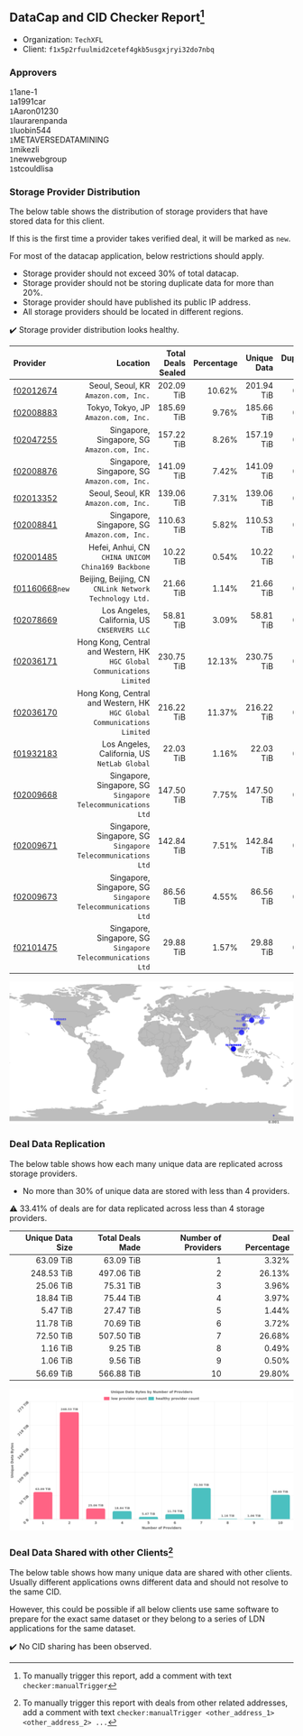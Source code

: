 ## DataCap and CID Checker Report[^1]
 - Organization: `TechXFL`
 - Client: `f1x5p2rfuulmid2cetef4gkb5usgxjryi32do7nbq`
### Approvers
`1`1ane-1<br/>`1`a1991car<br/>`1`Aaron01230<br/>`1`laurarenpanda<br/>`1`luobin544<br/>`1`METAVERSEDATAMINING<br/>`1`mikezli<br/>`1`newwebgroup<br/>`1`stcouldlisa

### Storage Provider Distribution
The below table shows the distribution of storage providers that have stored data for this client.

If this is the first time a provider takes verified deal, it will be marked as `new`.

For most of the datacap application, below restrictions should apply.
 - Storage provider should not exceed 30% of total datacap.
 - Storage provider should not be storing duplicate data for more than 20%.
 - Storage provider should have published its public IP address.
 - All storage providers should be located in different regions.

✔️ Storage provider distribution looks healthy.

| Provider                                                    |                                                                   Location | Total Deals Sealed | Percentage | Unique Data | Duplicate Deals |
| :---------------------------------------------------------- | -------------------------------------------------------------------------: | -----------------: | ---------: | ----------: | --------------: |
| [f02012674](https://filfox.info/en/address/f02012674)       |                                    Seoul, Seoul, KR<br/>`Amazon.com, Inc.` |         202.09 TiB |     10.62% |  201.94 TiB |           0.08% |
| [f02008883](https://filfox.info/en/address/f02008883)       |                                    Tokyo, Tokyo, JP<br/>`Amazon.com, Inc.` |         185.69 TiB |      9.76% |  185.66 TiB |           0.02% |
| [f02047255](https://filfox.info/en/address/f02047255)       |                            Singapore, Singapore, SG<br/>`Amazon.com, Inc.` |         157.22 TiB |      8.26% |  157.19 TiB |           0.02% |
| [f02008876](https://filfox.info/en/address/f02008876)       |                            Singapore, Singapore, SG<br/>`Amazon.com, Inc.` |         141.09 TiB |      7.42% |  141.09 TiB |           0.00% |
| [f02013352](https://filfox.info/en/address/f02013352)       |                                    Seoul, Seoul, KR<br/>`Amazon.com, Inc.` |         139.06 TiB |      7.31% |  139.06 TiB |           0.00% |
| [f02008841](https://filfox.info/en/address/f02008841)       |                            Singapore, Singapore, SG<br/>`Amazon.com, Inc.` |         110.63 TiB |      5.82% |  110.53 TiB |           0.08% |
| [f02001485](https://filfox.info/en/address/f02001485)       |                      Hefei, Anhui, CN<br/>`CHINA UNICOM China169 Backbone` |          10.22 TiB |      0.54% |   10.22 TiB |           0.00% |
| [f01160668](https://filfox.info/en/address/f01160668)`new`  |                  Beijing, Beijing, CN<br/>`CNLink Network Technology Ltd.` |          21.66 TiB |      1.14% |   21.66 TiB |           0.00% |
| [f02078669](https://filfox.info/en/address/f02078669)       |                            Los Angeles, California, US<br/>`CNSERVERS LLC` |          58.81 TiB |      3.09% |   58.81 TiB |           0.00% |
| [f02036171](https://filfox.info/en/address/f02036171)       | Hong Kong, Central and Western, HK<br/>`HGC Global Communications Limited` |         230.75 TiB |     12.13% |  230.75 TiB |           0.00% |
| [f02036170](https://filfox.info/en/address/f02036170)       | Hong Kong, Central and Western, HK<br/>`HGC Global Communications Limited` |         216.22 TiB |     11.37% |  216.22 TiB |           0.00% |
| [f01932183](https://filfox.info/en/address/f01932183)       |                            Los Angeles, California, US<br/>`NetLab Global` |          22.03 TiB |      1.16% |   22.03 TiB |           0.00% |
| [f02009668](https://filfox.info/en/address/f02009668)       |            Singapore, Singapore, SG<br/>`Singapore Telecommunications Ltd` |         147.50 TiB |      7.75% |  147.50 TiB |           0.00% |
| [f02009671](https://filfox.info/en/address/f02009671)       |            Singapore, Singapore, SG<br/>`Singapore Telecommunications Ltd` |         142.84 TiB |      7.51% |  142.84 TiB |           0.00% |
| [f02009673](https://filfox.info/en/address/f02009673)       |            Singapore, Singapore, SG<br/>`Singapore Telecommunications Ltd` |          86.56 TiB |      4.55% |   86.56 TiB |           0.00% |
| [f02101475](https://filfox.info/en/address/f02101475)       |            Singapore, Singapore, SG<br/>`Singapore Telecommunications Ltd` |          29.88 TiB |      1.57% |   29.88 TiB |           0.00% |

<img src="https://raw.githubusercontent.com/data-preservation-programs/filplus-checker-assets/main/filecoin-project/filecoin-plus-large-datasets/issues/1766/1681094842104.png"/>

### Deal Data Replication
The below table shows how each many unique data are replicated across storage providers.

- No more than 30% of unique data are stored with less than 4 providers.

⚠️ 33.41% of deals are for data replicated across less than 4 storage providers.

| Unique Data Size | Total Deals Made | Number of Providers | Deal Percentage |
| ---------------: | ---------------: | ------------------: | --------------: |
|        63.09 TiB |        63.09 TiB |                   1 |           3.32% |
|       248.53 TiB |       497.06 TiB |                   2 |          26.13% |
|        25.06 TiB |        75.31 TiB |                   3 |           3.96% |
|        18.84 TiB |        75.44 TiB |                   4 |           3.97% |
|         5.47 TiB |        27.47 TiB |                   5 |           1.44% |
|        11.78 TiB |        70.69 TiB |                   6 |           3.72% |
|        72.50 TiB |       507.50 TiB |                   7 |          26.68% |
|         1.16 TiB |         9.25 TiB |                   8 |           0.49% |
|         1.06 TiB |         9.56 TiB |                   9 |           0.50% |
|        56.69 TiB |       566.88 TiB |                  10 |          29.80% |

<img src="https://raw.githubusercontent.com/data-preservation-programs/filplus-checker-assets/main/filecoin-project/filecoin-plus-large-datasets/issues/1766/1681094842897.png"/>

### Deal Data Shared with other Clients[^3]
The below table shows how many unique data are shared with other clients.
Usually different applications owns different data and should not resolve to the same CID.

However, this could be possible if all below clients use same software to prepare for the exact same dataset or they belong to a series of LDN applications for the same dataset.

✔️ No CID sharing has been observed.

[^1]: To manually trigger this report, add a comment with text `checker:manualTrigger`

[^2]: Deals from those addresses are combined into this report as they are specified with `checker:manualTrigger`

[^3]: To manually trigger this report with deals from other related addresses, add a comment with text `checker:manualTrigger <other_address_1> <other_address_2> ...`
